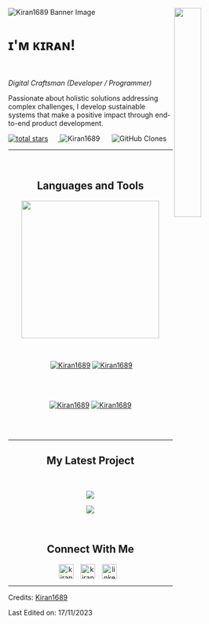 ![Kiran1689 Banner Image](https://github.com/Kiran1689/kiran1689/blob/main/banner.png)
<img align="right" width="33%" style="margin-bottom: 2em" src="https://owlbertsio-resized.s3.amazonaws.com/Popper.psd.full.png">

# ɪ'ᴍ ᴋɪʀᴀɴ!
<br /> 

                    
*Digital Craftsman (Developer / Programmer)*

                    

<p align="left">Passionate about holistic solutions addressing complex challenges, I develop sustainable systems that make a positive impact through end-to-end product development.</p>
<p align="left">
  <a href="https://github.com/Kiran1689?tab=repositories&sort=stargazers">
    <img alt="total stars" title="Total stars on GitHub" src="https://custom-icon-badges.demolab.com/github/stars/Kiran1689?color=770677&style=for-the-badge&logo=star" style="padding-right:20px;" />
  </a>

  <img src="https://komarev.com/ghpvc/?username=Kiran1689&label=Profile%20views&color=770677&style=for-the-badge&logo=star" alt="Kiran1689" style="padding-right:20px;" />

  <img src="https://img.shields.io/badge/GitHub%20Clones-100%2B-purple?style=for-the-badge" alt="GitHub Clones" />
</p>

---
<br />

                    

<h2 align="center">Languages and Tools</h2> 
<p align="center">
<img width="280px"  src="https://skillicons.dev/icons?i=py,java,js,html,css,react,nodejs,express,django,solidity,postgres,git,docker,aws&perline=7"  />
</p>
<br />


<p align="center">&nbsp;<a href="https://github.com/Kiran1689#gh-dark-mode-only" target="_blank"><img align="center" src="https://github-readme-stats.vercel.app/api?username=Kiran1689&count_private=true&show_icons=true&theme=nightowl#gh-dark-mode-only" alt="Kiran1689" /></a>
<a href="https://github.com/Kiran1689#gh-light-mode-only" target="_blank"><img align="center" src="https://github-readme-stats.vercel.app/api?username=Kiran1689&count_private=true&show_icons=true&theme=vue#gh-light-mode-only" alt="Kiran1689" /></a>
</p> 
<br>
<br />

<p align="center"><a href="https://github.com/Kiran1689#gh-dark-mode-only" target="_blank"><img align="center" src="https://streak-stats.demolab.com?user=Kiran1689&theme=nightowl#gh-dark-mode-only" alt="Kiran1689"/></a>
<a href="https://github.com/Kiran1689#gh-light-mode-only" target="_blank"><img align="center" src="https://streak-stats.demolab.com?user=Kiran1689&theme=vue#gh-light-mode-only" alt="Kiran1689"/></a></p>
<br/>
<br />


---


                    

<h2 align="center">My Latest Project</h2> 
<br />
<p align="center"><a href="https://github.com/Kiran1689/cryptos#gh-dark-mode-only" target="_blank"><img align="center" src="https://github-readme-stats.vercel.app/api/pin/?username=Kiran1689&repo=cryptos&theme=nightowl&show_owner=true#gh-dark-mode-only"/></a></p>
<p align="center"><a href="https://github.com/Kiran1689/cryptos#gh-light-mode-only" target="_blank"><img align="center" src="https://github-readme-stats.vercel.app/api/pin/?username=Kiran1689&repo=cryptos&theme=vue&show_owner=true#gh-light-mode-only"/></a></p>
<br />


                    

<h2 align="center">Connect With Me</h2> 
<p align="center">
<a href="https://twitter.com/kiran__a__n" target="_blank"><img align="center" width="30px" style="padding-right:10px;" src="https://raw.githubusercontent.com/rahuldkjain/github-profile-readme-generator/master/src/images/icons/Social/twitter.svg" alt="kiran__a__n" /></a>
<a href="https://instagram.com/kiran_a_n" target="_blank"><img align="center" width="30px" style="padding-right:10px" src="https://raw.githubusercontent.com/rahuldkjain/github-profile-readme-generator/master/src/images/icons/Social/instagram.svg" alt="kiran_a_n" /></a>
<a href="https://www.linkedin.com/in/kiran-a-n-94594b21a/" target="_blank"><img align="center" alt="linkedin" width="30px" style="padding-right: 10px;" src="https://cdn.jsdelivr.net/gh/devicons/devicon/icons/linkedin/linkedin-original.svg" /></a>
</p>

-----
Credits: [Kiran1689](https://github.com/Kiran1689)

Last Edited on: 17/11/2023
